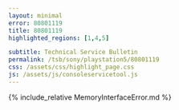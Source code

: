 ```yaml
---
layout: minimal
error: 80801119
title: 80801119
highlighted_regions: [1,4,5]

subtitle: Technical Service Bulletin
permalink: /tsb/sony/playstation5/80801119
css: /assets/css/highlight_page.css
js: /assets/js/consoleservicetool.js
---
```


{% include_relative MemoryInterfaceError.md %}
